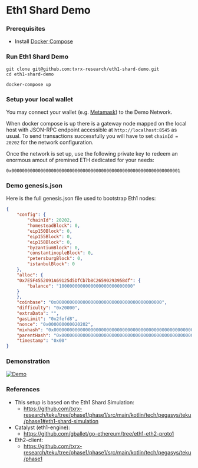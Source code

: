 # Eth1 Shard Demo

### Prerequisites
- Install [Docker Compose](https://docs.docker.com/compose/install/)

### Run Eth1 Shard Demo
```shell
git clone git@github.com:txrx-research/eth1-shard-demo.git
cd eth1-shard-demo

docker-compose up
```

### Setup your local wallet
You may connect your wallet (e.g. [Metamask](https://metamask.io)) to the Demo Network. 

When docker compose is up there is a gateway node mapped on the local host with JSON-RPC endpoint accessible at `http://localhost:8545` as usual. To send transactions successfully you will have to set `chainId = 20202` for the network configuration.

Once the network is set up, use the following private key to redeem an enormous amout of premined ETH dedicated for your needs:
```
0x0000000000000000000000000000000000000000000000000000000000000001
```

### Demo genesis.json
Here is the full genesis.json file used to bootstrap Eth1 nodes:
```json
{ 
	"config": { 
		"chainId": 20202, 
		"homesteadBlock": 0, 
		"eip150Block": 0, 
		"eip155Block": 0, 
		"eip158Block": 0, 
		"byzantiumBlock": 0, 
		"constantinopleBlock": 0, 
		"petersburgBlock": 0, 
		"istanbulBlock": 0
	}, 
	"alloc": {
  	"0x7E5F4552091A69125d5DfCb7b8C2659029395Bdf": {
    	"balance": "1000000000000000000000000000" 
  	}
	}, 
	"coinbase": "0x0000000000000000000000000000000000000000", 
	"difficulty": "0x20000", 
	"extraData": "", 
	"gasLimit": "0x2fefd8", 
	"nonce": "0x000000000020202", 
	"mixhash": "0x0000000000000000000000000000000000000000000000000000000000000000", 
	"parentHash": "0x0000000000000000000000000000000000000000000000000000000000000000", 
	"timestamp": "0x00"
}
```

### Demonstration

[![Demo](https://img.youtube.com/vi/ghIehI02QJ8/0.jpg)](https://www.youtube.com/watch?v=ghIehI02QJ8)

### References
- This setup is based on the Eth1 Shard Simulation:
  - https://github.com/txrx-research/teku/tree/phase1/phase1/src/main/kotlin/tech/pegasys/teku/phase1#eth1-shard-simulation
- Catalyst (eth1-engine):
  - https://github.com/gballet/go-ethereum/tree/eth1-eth2-proto1
- Eth2-client:
  - https://github.com/txrx-research/teku/tree/phase1/phase1/src/main/kotlin/tech/pegasys/teku/phase1

